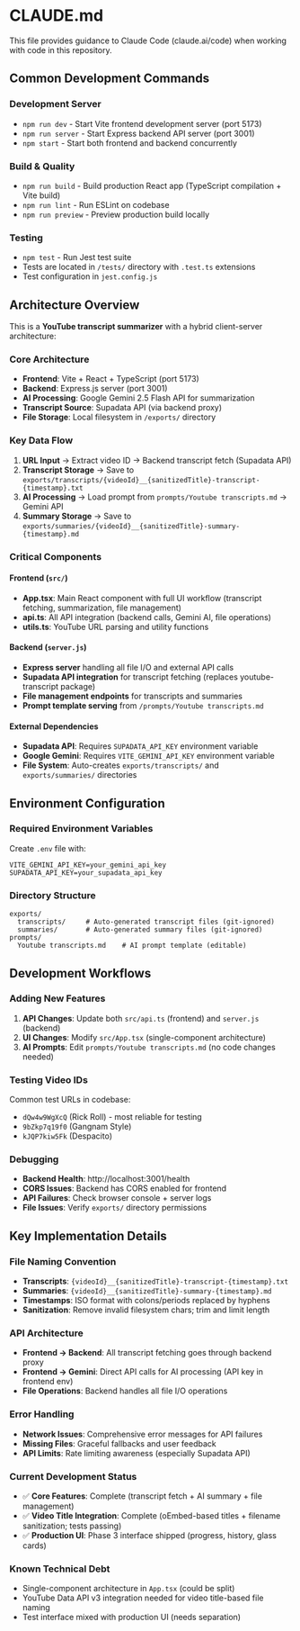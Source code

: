 # CLAUDE.md

This file provides guidance to Claude Code (claude.ai/code) when working with code in this repository.

## Common Development Commands

### Development Server
- `npm run dev` - Start Vite frontend development server (port 5173)
- `npm run server` - Start Express backend API server (port 3001)
- `npm start` - Start both frontend and backend concurrently

### Build & Quality
- `npm run build` - Build production React app (TypeScript compilation + Vite build)
- `npm run lint` - Run ESLint on codebase
- `npm run preview` - Preview production build locally

### Testing
- `npm test` - Run Jest test suite
- Tests are located in `/tests/` directory with `.test.ts` extensions
- Test configuration in `jest.config.js`

## Architecture Overview

This is a **YouTube transcript summarizer** with a hybrid client-server architecture:

### Core Architecture
- **Frontend**: Vite + React + TypeScript (port 5173)
- **Backend**: Express.js server (port 3001) 
- **AI Processing**: Google Gemini 2.5 Flash API for summarization
- **Transcript Source**: Supadata API (via backend proxy)
- **File Storage**: Local filesystem in `/exports/` directory

### Key Data Flow
1. **URL Input** → Extract video ID → Backend transcript fetch (Supadata API)
2. **Transcript Storage** → Save to `exports/transcripts/{videoId}__{sanitizedTitle}-transcript-{timestamp}.txt`
3. **AI Processing** → Load prompt from `prompts/Youtube transcripts.md` → Gemini API
4. **Summary Storage** → Save to `exports/summaries/{videoId}__{sanitizedTitle}-summary-{timestamp}.md`

### Critical Components

#### Frontend (`src/`)
- **App.tsx**: Main React component with full UI workflow (transcript fetching, summarization, file management)
- **api.ts**: All API integration (backend calls, Gemini AI, file operations)
- **utils.ts**: YouTube URL parsing and utility functions

#### Backend (`server.js`)
- **Express server** handling all file I/O and external API calls
- **Supadata API integration** for transcript fetching (replaces youtube-transcript package)
- **File management endpoints** for transcripts and summaries
- **Prompt template serving** from `/prompts/Youtube transcripts.md`

#### External Dependencies
- **Supadata API**: Requires `SUPADATA_API_KEY` environment variable
- **Google Gemini**: Requires `VITE_GEMINI_API_KEY` environment variable
- **File System**: Auto-creates `exports/transcripts/` and `exports/summaries/` directories

## Environment Configuration

### Required Environment Variables
Create `.env` file with:
```
VITE_GEMINI_API_KEY=your_gemini_api_key
SUPADATA_API_KEY=your_supadata_api_key
```

### Directory Structure
```
exports/
  transcripts/     # Auto-generated transcript files (git-ignored)
  summaries/       # Auto-generated summary files (git-ignored)
prompts/
  Youtube transcripts.md    # AI prompt template (editable)
```

## Development Workflows

### Adding New Features
1. **API Changes**: Update both `src/api.ts` (frontend) and `server.js` (backend)
2. **UI Changes**: Modify `src/App.tsx` (single-component architecture)
3. **AI Prompts**: Edit `prompts/Youtube transcripts.md` (no code changes needed)

### Testing Video IDs
Common test URLs in codebase:
- `dQw4w9WgXcQ` (Rick Roll) - most reliable for testing
- `9bZkp7q19f0` (Gangnam Style)
- `kJQP7kiw5Fk` (Despacito)

### Debugging
- **Backend Health**: http://localhost:3001/health
- **CORS Issues**: Backend has CORS enabled for frontend
- **API Failures**: Check browser console + server logs
- **File Issues**: Verify `exports/` directory permissions

## Key Implementation Details

### File Naming Convention
- **Transcripts**: `{videoId}__{sanitizedTitle}-transcript-{timestamp}.txt`
- **Summaries**: `{videoId}__{sanitizedTitle}-summary-{timestamp}.md`
- **Timestamps**: ISO format with colons/periods replaced by hyphens
- **Sanitization**: Remove invalid filesystem chars; trim and limit length

### API Architecture
- **Frontend → Backend**: All transcript fetching goes through backend proxy
- **Frontend → Gemini**: Direct API calls for AI processing (API key in frontend env)
- **File Operations**: Backend handles all file I/O operations

### Error Handling
- **Network Issues**: Comprehensive error messages for API failures
- **Missing Files**: Graceful fallbacks and user feedback
- **API Limits**: Rate limiting awareness (especially Supadata API)

### Current Development Status
- ✅ **Core Features**: Complete (transcript fetch + AI summary + file management)
- ✅ **Video Title Integration**: Complete (oEmbed-based titles + filename sanitization; tests passing)
- ✅ **Production UI**: Phase 3 interface shipped (progress, history, glass cards)

### Known Technical Debt
- Single-component architecture in `App.tsx` (could be split)
- YouTube Data API v3 integration needed for video title-based file naming
- Test interface mixed with production UI (needs separation)
